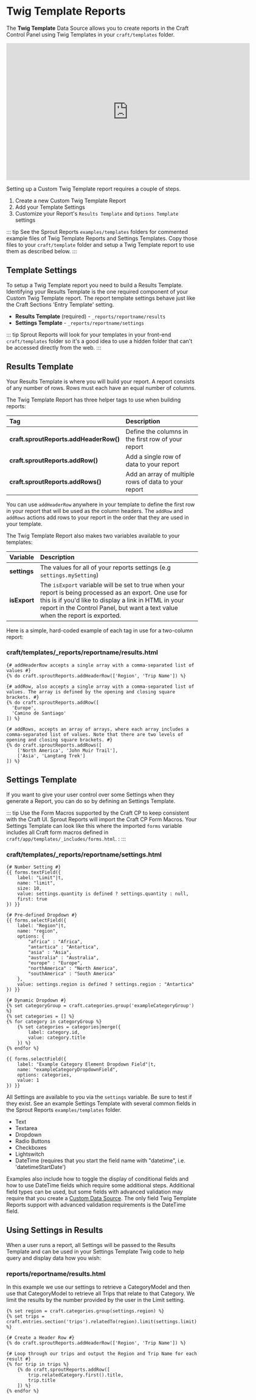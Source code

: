 # Twig Template Reports

The **Twig Template** Data Source allows you to create reports in the Craft Control Panel using Twig Templates in your `craft/templates` folder.

<iframe src="https://player.vimeo.com/video/248062317" width="640" height="360" frameborder="0" webkitallowfullscreen mozallowfullscreen allowfullscreen></iframe>

Setting up a Custom Twig Template report requires a couple of steps.

1. Create a new Custom Twig Template Report
2. Add your Template Settings
3. Customize your Report's `Results Template` and `Options Template` settings

::: tip
See the Sprout Reports `examples/templates` folders for commented example files of Twig Template Reports and Settings Templates. Copy those files to your `craft/template` folder and setup a Twig Template report to use them as described below.
:::

## Template Settings

To setup a Twig Template report you need to build a Results Template. Identifying your Results Template is the one required component of your Custom Twig Template report. The report template settings behave just like the Craft Sections 'Entry Template' setting.

- **Results Template** (required) - `_reports/reportname/results`
- **Settings Template** - `_reports/reportname/settings`

::: tip
Sprout Reports will look for your templates in your front-end `craft/templates` folder so it's a good idea to use a hidden folder that can't be accessed directly from the web.
:::

## Results Template

Your Results Template is where you will build your report. A report consists of any number of rows. Rows must each have an equal number of columns.

The Twig Template Report has three helper tags to use when building reports:

| Tag | Description |
|:---------|:--------|
| **craft.sproutReports.addHeaderRow()** | Define the columns in the first row of your report |
| **craft.sproutReports.addRow()** | Add a single row of data to your report |
| **craft.sproutReports.addRows()** | Add an array of multiple rows of data to your report |

You can use `addHeaderRow` anywhere in your template to define the first row in your report that will be used as the column headers. The `addRow` and `addRows` actions add rows to your report in the order that they are used in your template.

The Twig Template Report also makes two variables available to your templates:

| Variable | Description |
|:---------|:--------|
| **settings** | The values for all of your reports settings (e.g `settings.mySetting`) |
| **isExport** | The `isExport` variable will be set to true when your report is being processed as an export. One use for this is if you'd like to display a link in HTML in your report in the Control Panel, but want a text value when the report is exported. |

Here is a simple, hard-coded example of each tag in use for a two-column report:

### craft/templates/_reports/reportname/results.html

``` twig
{# addHeaderRow accepts a single array with a comma-separated list of values #}
{% do craft.sproutReports.addHeaderRow(['Region', 'Trip Name']) %}

{# addRow, also accepts a single array with a comma-separated list of values. The array is defined by the opening and closing square brackets. #}
{% do craft.sproutReports.addRow([
  'Europe', 
  'Camino de Santiago'
]) %}

{# addRows, accepts an array of arrays, where each array includes a comma-separated list of values. Note that there are two levels of opening and closing square brackets. #}
{% do craft.sproutReports.addRows([
    ['North America', 'John Muir Trail'],
    ['Asia', 'Langtang Trek']
]) %}
```

## Settings Template

If you want to give your user control over some Settings when they generate a Report, you can do so by defining an Settings Template. 

::: tip
Use the Form Macros supported by the Craft CP to keep consistent with the Craft UI. Sprout Reports will import the Craft CP Form Macros. Your Settings Template can look like this where the imported `forms` variable includes all Craft form macros defined in `craft/app/templates/_includes/forms.html`. :
:::

### craft/templates/_reports/reportname/settings.html

``` twig
{# Number Setting #}
{{ forms.textField({
    label: "Limit"|t,
    name: "limit",
    size: 10,
    value: settings.quantity is defined ? settings.quantity : null,
    first: true
}) }}

{# Pre-defined Dropdown #}
{{ forms.selectField({
    label: "Region"|t,
    name: "region",
    options: {
        "africa" : "Africa",
        "antartica" : "Antartica",
        "asia" : "Asia",
        "australia" : "Australia",
        "europe" : "Europe",
        "northAmerica" : "North America",
        "southAmerica" : "South America"
    },
    value: settings.region is defined ? settings.region : "Antartica"
}) }}

{# Dynamic Dropdown #}
{% set categoryGroup = craft.categories.group('exampleCategoryGroup') %}
{% set categories = [] %}
{% for category in categoryGroup %}
    {% set categories = categories|merge({
        label: category.id,
        value: category.title
    }) %}
{% endfor %}

{{ forms.selectField({
    label: "Example Category Element Dropdown Field"|t,
    name: "exampleCategoryDropdownField",
    options: categories,
    value: 1
}) }}
```

All Settings are available to you via the `settings` variable. Be sure to test if they exist. See an example Settings Template with several common fields in the Sprout Reports `examples/templates` folder.

- Text
- Textarea
- Dropdown
- Radio Buttons
- Checkboxes
- Lightswitch
- DateTime (requires that you start the field name with "datetime", i.e. 'datetimeStartDate')

Examples also include how to toggle the display of conditional fields and how to use DateTime fields which require some additional steps. Additional field types can be used, but some fields with advanced validation may require that you create a [Custom Data Source](./custom-data-sources.md). The only field Twig Template Reports support with advanced validation requirements is the DateTime field.

## Using Settings in Results

When a user runs a report, all Settings will be passed to the Results Template and can be used in your Settings Template Twig code to help query and display data how you wish:

### reports/reportname/results.html

In this example we use our settings to retrieve a CategoryModel and then use that CategoryModel to retrieve all Trips that relate to that Category. We limit the results by the number provided by the user in the Limit setting. 

``` twig
{% set region = craft.categories.group(settings.region) %}
{% set trips = craft.entries.section('trips').relatedTo(region).limit(settings.limit) %}

{# Create a Header Row #}
{% do craft.sproutReports.addHeaderRow(['Region', 'Trip Name']) %}

{# Loop through our trips and output the Region and Trip Name for each result #}
{% for trip in trips %}
    {% do craft.sproutReports.addRow([
        trip.relatedCategory.first().title, 
        trip.title
    ]) %}
{% endfor %}
```
